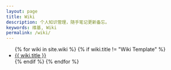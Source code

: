 ```yaml
---
layout: page
title: Wiki
description: 个人知识管理，随手笔记更新备忘。
keywords: 维基, Wiki
permalink: /wiki/
---
```


<ul>
{% for wiki in site.wiki %}
{% if wiki.title != "Wiki Template" %}
<li><a href="{{ site.url }}{{ wiki.url }}">{{ wiki.title }}</a></li>
{% endif %}
{% endfor %}
</ul>
